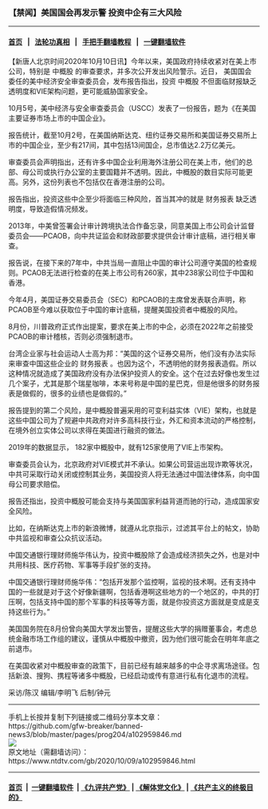 ### 【禁闻】美国国会再发示警 投资中企有三大风险
------------------------

#### [首页](https://github.com/gfw-breaker/banned-news3/blob/master/README.md) &nbsp;&nbsp;|&nbsp;&nbsp; [法轮功真相](https://github.com/begood0513/basic/blob/master/README.md)  &nbsp;&nbsp;|&nbsp;&nbsp; [手把手翻墙教程](https://github.com/gfw-breaker/guides/wiki)  &nbsp;&nbsp;|&nbsp;&nbsp; [一键翻墙软件](https://github.com/gfw-breaker/nogfw/blob/master/README.md)  



<div><div class="post_content" itemprop="articleBody">
 <p>
  【新唐人北京时间2020年10月10日讯】今年以来，美国政府持续收紧对在美上市公司，特别是
  <ok href="https://www.ntdtv.com/gb/中概股.htm">
   中概股
  </ok>
  的审查要求，并多次公开发出风险警示。近日，
  <ok href="https://www.ntdtv.com/gb/美国国会.htm">
   美国国会
  </ok>
  委任的美中经济安全审查委员会，发布报告指出，投资
  <ok href="https://www.ntdtv.com/gb/中概股.htm">
   中概股
  </ok>
  不但面临财报缺乏透明度和VIE架构问题，更可能威胁国家安全。
 </p>
 <p>
  10月5号，美中经济与安全审查委员会（USCC）发表了一份报告，题为《在美国主要证券市场上市的中国企业》。
 </p>
 <p>
  报告统计，截至10月2号，在美国纳斯达克、纽约证券交易所和美国证券交易所上市的中国企业，至少有217间，其中包括13间国企，总市值达2.2万亿美元。
 </p>
 <p>
  审查委员会声明指出，还有许多中国企业利用海外注册公司在美上市，他们的总部、母公司或执行办公室的主要国籍并不透明。因此，中概股的数目实际可能更高。另外，这份列表也不包括仅在香港注册的公司。
 </p>
 <p>
  报告指出，投资这些中企至少将面临三种风险，首当其冲的就是
  <ok href="https://www.ntdtv.com/gb/财务报表.htm">
   财务报表
  </ok>
  缺乏透明度，导致造假情况频发。
 </p>
 <p>
  2013年，中美曾签署会计审计跨境执法合作备忘录，同意美国上市公司会计监督委员会——PCAOB，向中共证监会和财政部要求提供会计审计底稿，进行相关审查。
 </p>
 <p>
  报告说，在接下来的7年中，中共当局一直阻止中国的审计公司遵守美国的检查规则。PCAOB无法进行检查的在美上市公司有260家，其中238家公司位于中国和香港。
 </p>
 <p>
  今年4月，美国证券交易委员会（SEC）和PCAOB的主席曾发表联合声明，称PCAOB至今难以获取位于中国的审计底稿，提醒美国投资者中概股的风险。
 </p>
 <p>
  8月份，川普政府正式作出提案，要求在美上市的中企，必须在2022年之前接受PCAOB的审计稽核，否则必须强制退市。
 </p>
 <p>
  台湾企业家与社会运动人士高为邦：“美国的这个证券交易所，他们没有办法实际来审查中国这些企业的
  <ok href="https://www.ntdtv.com/gb/财务报表.htm">
   财务报表
  </ok>
  。也因为这个，不透明他的财务报表造假。所以这种情况就造成了美国政府没有办法保护投资人的安全。这个在过去好像也发生过几个案子，尤其是那个瑞星咖啡，本来号称是中国的星巴克，但是他很多的财务报表是做假的，很多的业绩也是做假的。”
 </p>
 <p>
  报告提到的第二个风险，是中概股普遍采用的可变利益实体（VIE）架构，也就是这些中国公司为了规避中共政府对许多高科技行业，外汇和资本流动的严格控制，在境外创立实体公司以求得在美国进行融资的做法。
 </p>
 <p>
  2019年的数据显示， 182家中概股中，就有125家使用了VIE上市架构。
 </p>
 <p>
  审查委员会认为，北京政府对VIE模式并不承认。如果公司营运出现诈欺等状况，中共可采取行动关闭或控制其业务，美国投资人将无法通过中国法律体系，向中国母公司要求赔偿。
 </p>
 <p>
  报告还指出，投资中概股可能会支持与美国国家利益背道而驰的行动，造成国家安全风险。
 </p>
 <p>
  比如，在纳斯达克上市的新浪微博，就遵从北京指示，过滤其平台上的帖文，协助中共监视和审查公众抗议活动。
 </p>
 <p>
  中国交通银行理财师施华伟认为，投资中概股除了会造成经济损失之外，也是对中共用科技、医疗药物、军事等手段扩张的支持。
 </p>
 <p>
  中国交通银行理财师施华伟：“包括开发那个监控啊，监视的技术啊。还有支持中国的一些就是对于这个好像新疆啊，包括香港啊这些地方的一个地区的，中共的打压啊，包括支持中国的那个军事的科技等等方面，就是你投资这方面就是变成是支持这些行为。”
 </p>
 <p>
  美国国务院在8月份曾向美国大学发出警告，提醒这些大学的捐赠董事会，考虑总统金融市场工作组的建议，谨慎从中概股中撤资，因为他们很可能会在明年年底之前退市。
 </p>
 <p>
  在美国收紧对中概股审查的政策下，目前已经有越来越多的中企寻求离场途径。包括新浪、搜狗、携程等诸多中概股，已经启动或传有意进行私有化退市的流程。
 </p>
 <p>
  采访/陈汉 编辑/李明飞 后制/钟元
 </p>
 <div class="single_ad">
 </div>
</div>
</div>
<hr/>
手机上长按并复制下列链接或二维码分享本文章：<br/>
https://github.com/gfw-breaker/banned-news3/blob/master/pages/prog204/a102959846.md <br/>
<a href='https://github.com/gfw-breaker/banned-news3/blob/master/pages/prog204/a102959846.md'><img src='https://github.com/gfw-breaker/banned-news3/blob/master/pages/prog204/a102959846.md.png'/></a> <br/>
原文地址（需翻墙访问）：https://www.ntdtv.com/gb/2020/10/09/a102959846.html


------------------------
#### [首页](https://github.com/gfw-breaker/banned-news3/blob/master/README.md) &nbsp;|&nbsp; [一键翻墙软件](https://github.com/gfw-breaker/nogfw/blob/master/README.md) &nbsp;| [《九评共产党》](https://github.com/gfw-breaker/9ping.md/blob/master/README.md#九评之一评共产党是什么) | [《解体党文化》](https://github.com/gfw-breaker/jtdwh.md/blob/master/README.md) | [《共产主义的终极目的》](https://github.com/gfw-breaker/gczydzjmd.md/blob/master/README.md)


<img src='http://gfw-breaker.win/banned-news3/pages/prog204/a102959846.md' width='0px' height='0px'/>